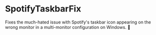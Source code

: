 # SpotifyTaskbarFix
Fixes the much-hated issue with Spotify's taskbar icon appearing on the wrong monitor in a multi-monitor configuration on Windows. :pray:
